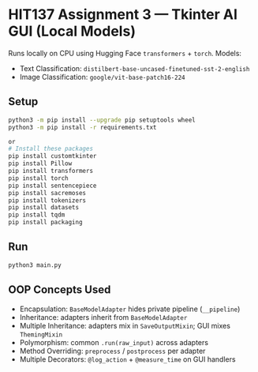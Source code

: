 # HIT137 Assignment 3 — Tkinter AI GUI (Local Models)

Runs locally on CPU using Hugging Face `transformers` + `torch`.
Models:

- Text Classification: `distilbert-base-uncased-finetuned-sst-2-english`
- Image Classification: `google/vit-base-patch16-224`

## Setup

```bash
python3 -m pip install --upgrade pip setuptools wheel
python3 -m pip install -r requirements.txt

or
# Install these packages
pip install customtkinter
pip install Pillow
pip install transformers
pip install torch
pip install sentencepiece
pip install sacremoses
pip install tokenizers
pip install datasets
pip install tqdm
pip install packaging

```

## Run

```bash
python3 main.py
```

## OOP Concepts Used

- Encapsulation: `BaseModelAdapter` hides private pipeline (`__pipeline`)
- Inheritance: adapters inherit from `BaseModelAdapter`
- Multiple Inheritance: adapters mix in `SaveOutputMixin`; GUI mixes `ThemingMixin`
- Polymorphism: common `.run(raw_input)` across adapters
- Method Overriding: `preprocess` / `postprocess` per adapter
- Multiple Decorators: `@log_action` + `@measure_time` on GUI handlers
